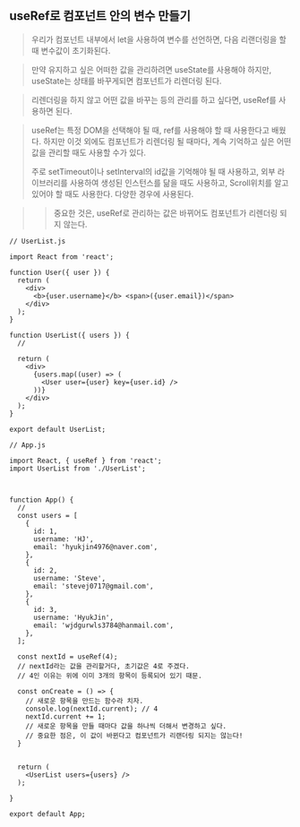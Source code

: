 ## useRef로 컴포넌트 안의 변수 만들기

> 우리가 컴포넌트 내부에서 let을 사용하여 변수를 선언하면, 다음 리랜더링을 할 때 변수값이 초기화된다.

> 만약 유지하고 싶은 어떠한 값을 관리하려면 useState를 사용해야 하지만, useState는 상태를 바꾸게되면 컴포넌트가 리렌더링 된다. 

> 리렌더링을 하지 않고 어떤 값을 바꾸는 등의 관리를 하고 싶다면, useRef를 사용하면 된다. 

> useRef는 특정 DOM을 선택해야 될 때, ref를 사용해야 할 때 사용한다고 배웠다. 하지만 이것 외에도 컴포넌트가 리렌더링 될 때마다, 계속 기억하고 싶은 어떤 값을 관리할 때도 사용할 수가 있다.
>
> 주로 setTimeout이나 setInterval의 id값을 기억해야 될 때 사용하고, 외부 라이브러리를 사용하여 생성된 인스턴스를 닮을 때도 사용하고, Scroll위치를 알고 있어야 할 때도 사용한다. 다양한 경우에 사용된다.

> > 중요한 것은, useRef로 관리하는 값은 바뀌어도 컴포넌트가 리렌더링 되지 않는다.

```react
// UserList.js

import React from 'react';

function User({ user }) {
  return (
    <div>
      <b>{user.username}</b> <span>({user.email})</span>
    </div>
  );
}

function UserList({ users }) {
  //

  return (
    <div>
      {users.map((user) => (
        <User user={user} key={user.id} />
      ))}
    </div>
  );
}

export default UserList;
```



```react
// App.js

import React, { useRef } from 'react';
import UserList from './UserList';



function App() {
  //
  const users = [
    {
      id: 1,
      username: 'HJ',
      email: 'hyukjin4976@naver.com',
    },
    {
      id: 2,
      username: 'Steve',
      email: 'stevej0717@gmail.com',
    },
    {
      id: 3,
      username: 'HyukJin',
      email: 'wjdgurwls3784@hanmail.com',
    },
  ];

  const nextId = useRef(4);
  // nextId라는 값을 관리할거다, 초기값은 4로 주겠다.
  // 4인 이유는 위에 이미 3개의 항목이 등록되어 있기 때문.

  const onCreate = () => {
    // 새로운 항목을 만드는 함수라 치자.
    console.log(nextId.current); // 4
    nextId.current += 1;
    // 새로운 항목을 만들 때마다 값을 하나씩 더해서 변경하고 싶다.
    // 중요한 점은, 이 값이 바뀐다고 컴포넌트가 리랜더링 되지는 않는다!
  }


  return (
    <UserList users={users} />
  );

}

export default App;

```



